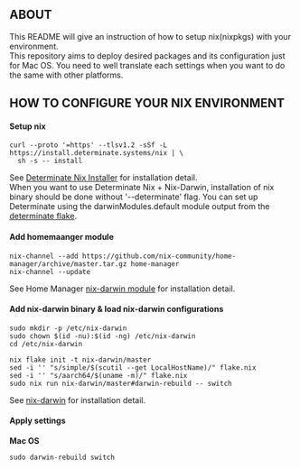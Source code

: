 ## ABOUT

This README will give an instruction of how to setup nix(nixpkgs) with your environment.  
This repository aims to deploy desired packages and its configuration just for Mac OS. You need to well translate each settings when you want to do the same with other platforms.

## HOW TO CONFIGURE YOUR NIX ENVIRONMENT

#### Setup nix

```
curl --proto '=https' --tlsv1.2 -sSf -L https://install.determinate.systems/nix | \
  sh -s -- install
```
See [Determinate Nix Installer](https://github.com/DeterminateSystems/nix-installer?tab=readme-ov-file#determinate-nix-installer) for installation detail.  
When you want to use Determinate Nix + Nix-Darwin, installation of nix binary should be done without '--determinate' flag.
You can set up Determinate using the darwinModules.default module output from the [determinate flake](https://github.com/DeterminateSystems/determinate).

#### Add homemaanger module

```
nix-channel --add https://github.com/nix-community/home-manager/archive/master.tar.gz home-manager
nix-channel --update
```
See Home Manager [nix-darwin module](https://nix-community.github.io/home-manager/index.xhtml#sec-install-nix-darwin-module) for installation detail.

#### Add nix-darwin binary & load nix-darwin configurations

```
sudo mkdir -p /etc/nix-darwin
sudo chown $(id -nu):$(id -ng) /etc/nix-darwin
cd /etc/nix-darwin

nix flake init -t nix-darwin/master
sed -i '' "s/simple/$(scutil --get LocalHostName)/" flake.nix
sed -i '' "s/aarch64/$(uname -m)/" flake.nix
sudo nix run nix-darwin/master#darwin-rebuild -- switch
```
See [nix-darwin](https://github.com/LnL7/nix-darwin?tab=readme-ov-file) for installation detail.

#### Apply settings

**Mac OS**
```
sudo darwin-rebuild switch
```
